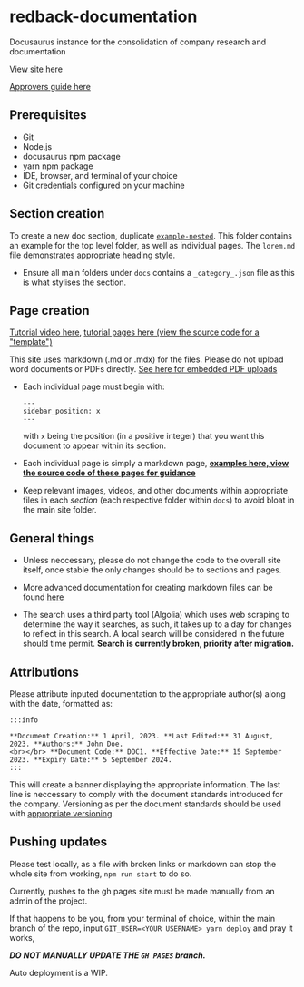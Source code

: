 # redback-documentation

Docusaurus instance for the consolidation of company research and documentation

[View site here](https://redback-operations.github.io/redback-documentation/)

[Approvers guide here](https://redback-operations.github.io/redback-documentation/docs/onboarding/github/approvers-guide)

## Prerequisites 

- Git 
- Node.js
- docusaurus npm package
- yarn npm package
- IDE, browser, and terminal of your choice
- Git credentials configured on your machine

## Section creation

To create a new doc section, duplicate [`example-nested`](https://redback-operations.github.io/redback-documentation/docs/category/example-nested). This folder contains an example for the top level folder, as well as individual pages. The `lorem.md` file demonstrates appropriate heading style.

- Ensure all main folders under `docs` contains a `_category_.json` file as this is what stylises the section. 

## Page creation

[Tutorial video here](https://youtu.be/AbDBXuXaJ_s), [tutorial pages here (view the source code for a "template")](https://redback-operations.github.io/redback-documentation/docs/category/examples--tutorials)

This site uses markdown (.md or .mdx) for the files. Please do not upload word documents or PDFs directly. [See here for embedded PDF uploads](https://redback-operations.github.io/redback-documentation/docs/example/pdf-tutorial)

- Each individual page must begin with:

    ```
    ---
    sidebar_position: x
    ---
    ```

    with `x` being the position (in a positive integer) that you want this document to appear within its section.

- Each individual page is simply a markdown page, **[examples here, view the source code of these pages for guidance](https://redback-operations.github.io/redback-documentation/docs/category/examples--tutorials)**

- Keep relevant images, videos, and other documents within appropriate files in each *section* (each respective folder within `docs`) to avoid bloat in the main site folder.

## General things

- Unless neccessary, please do not change the code to the overall site itself, once stable the only changes should be to sections and pages.

-  More advanced documentation for creating markdown files can be found [here](https://docusaurus.io/docs/next)

- The search uses a third party tool (Algolia) which uses web scraping to determine the way it searches, as such, it takes up to a day for changes to reflect in this search. A local search will be considered in the future should time permit. **Search is currently broken, priority after migration.**

## Attributions

Please attribute inputed documentation to the appropriate author(s) along with the date, formatted as:

```
:::info

**Document Creation:** 1 April, 2023. **Last Edited:** 31 August, 2023. **Authors:** John Doe.
<br></br> **Document Code:** DOC1. **Effective Date:** 15 September 2023. **Expiry Date:** 5 September 2024.
:::
```

This will create a banner displaying the appropriate information. The last line is neccessary to comply with the document standards introduced for the company. Versioning as per the document standards should be used with [appropriate versioning](https://docusaurus.io/docs/versioning).

## Pushing updates

Please test locally, as a file with broken links or markdown can stop the whole site from working, `npm run start` to do so.

Currently, pushes to the gh pages site must be made manually from an admin of the project.

If that happens to be you, from your terminal of choice, within the main branch of the repo, input `GIT_USER=<YOUR USERNAME> yarn deploy` and pray it works,

***DO NOT MANUALLY UPDATE THE `GH PAGES` branch.***

Auto deployment is a WIP.
